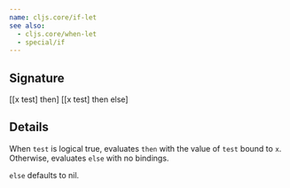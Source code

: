 ```yaml
---
name: cljs.core/if-let
see also:
  - cljs.core/when-let
  - special/if
---
```


## Signature
[[x test] then]
[[x test] then else]


## Details

When `test` is logical true, evaluates `then` with the value of `test` bound to
`x`. Otherwise, evaluates `else` with no bindings.

`else` defaults to nil.

